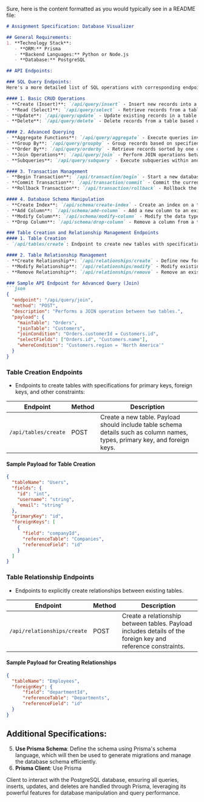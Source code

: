 Sure, here is the content formatted as you would typically see in a README file:

```markdown
# Assignment Specification: Database Visualizer

## General Requirements:
1. **Technology Stack**:
   - **ORM:** Prisma
   - **Backend Languages:** Python or Node.js
   - **Database:** PostgreSQL

## API Endpoints:

### SQL Query Endpoints:
Here's a more detailed list of SQL operations with corresponding endpoints:

#### 1. Basic CRUD Operations
- **Create (Insert)**: `/api/query/insert` - Insert new records into a specified table.
- **Read (Select)**: `/api/query/select` - Retrieve records from a table based on specified conditions.
- **Update**: `/api/query/update` - Update existing records in a table based on conditions.
- **Delete**: `/api/query/delete` - Delete records from a table based on conditions.

#### 2. Advanced Querying
- **Aggregate Functions**: `/api/query/aggregate` - Execute queries involving aggregate functions like COUNT, AVG, MIN, MAX, SUM.
- **Group By**: `/api/query/groupby` - Group records based on specified fields and perform aggregate calculations.
- **Order By**: `/api/query/orderby` - Retrieve records sorted by one or more columns.
- **Join Operations**: `/api/query/join` - Perform JOIN operations between tables based on specified conditions.
- **Subqueries**: `/api/query/subquery` - Execute subqueries within another SQL query.

#### 3. Transaction Management
- **Begin Transaction**: `/api/transaction/begin` - Start a new database transaction.
- **Commit Transaction**: `/api/transaction/commit` - Commit the current transaction.
- **Rollback Transaction**: `/api/transaction/rollback` - Rollback the current transaction in case of an error.

#### 4. Database Schema Manipulation
- **Create Index**: `/api/schema/create-index` - Create an index on a table to improve the performance of queries.
- **Add Column**: `/api/schema/add-column` - Add a new column to an existing table.
- **Modify Column**: `/api/schema/modify-column` - Modify the data type or characteristics of an existing column.
- **Drop Column**: `/api/schema/drop-column` - Remove a column from a table.

### Table Creation and Relationship Management Endpoints
#### 1. Table Creation
- `/api/tables/create`: Endpoint to create new tables with specifications including primary keys, foreign keys, and indexes.

#### 2. Table Relationship Management
- **Create Relationship**: `/api/relationships/create` - Define new foreign key relationships between tables.
- **Modify Relationship**: `/api/relationships/modify` - Modify existing relationship constraints.
- **Remove Relationship**: `/api/relationships/remove` - Remove an existing relationship between tables.

### Sample API Endpoint for Advanced Query (Join)
```json
{
  "endpoint": "/api/query/join",
  "method": "POST",
  "description": "Performs a JOIN operation between two tables.",
  "payload": {
    "mainTable": "Orders",
    "joinTable": "Customers",
    "joinCondition": "Orders.customerId = Customers.id",
    "selectFields": ["Orders.id", "Customers.name"],
    "whereCondition": "Customers.region = 'North America'"
  }
}
```

### Table Creation Endpoints
- Endpoints to create tables with specifications for primary keys, foreign keys, and other constraints:

| Endpoint                 | Method | Description                                      |
|--------------------------|--------|--------------------------------------------------|
| `/api/tables/create`     | POST   | Create a new table. Payload should include table schema details such as column names, types, primary key, and foreign keys. |

#### Sample Payload for Table Creation
```json
{
  "tableName": "Users",
  "fields": {
    "id": "int",
    "username": "string",
    "email": "string"
  },
  "primaryKey": "id",
  "foreignKeys": [
    {
      "field": "companyId",
      "referenceTable": "Companies",
      "referenceField": "id"
    }
  ]
}
```

### Table Relationship Endpoints
- Endpoints to explicitly create relationships between existing tables.

| Endpoint                       | Method | Description                                                  |
|--------------------------------|--------|--------------------------------------------------------------|
| `/api/relationships/create`    | POST   | Create a relationship between tables. Payload includes details of the foreign key and reference constraints. |

#### Sample Payload for Creating Relationships
```json
{
  "tableName": "Employees",
  "foreignKey": {
      "field": "departmentId",
      "referenceTable": "Departments",
      "referenceField": "id"
  }
}
```

## Additional Specifications:
5. **Use Prisma Schema**: Define the schema using Prisma's schema language, which will then be used to generate migrations and manage the database schema efficiently.
6. **Prisma Client**: Use Prisma

 Client to interact with the PostgreSQL database, ensuring all queries, inserts, updates, and deletes are handled through Prisma, leveraging its powerful features for database manipulation and query performance.
```

